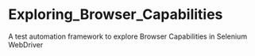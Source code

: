 # Exploring_Browser_Capabilities
A test automation framework to explore Browser Capabilities in Selenium WebDriver
